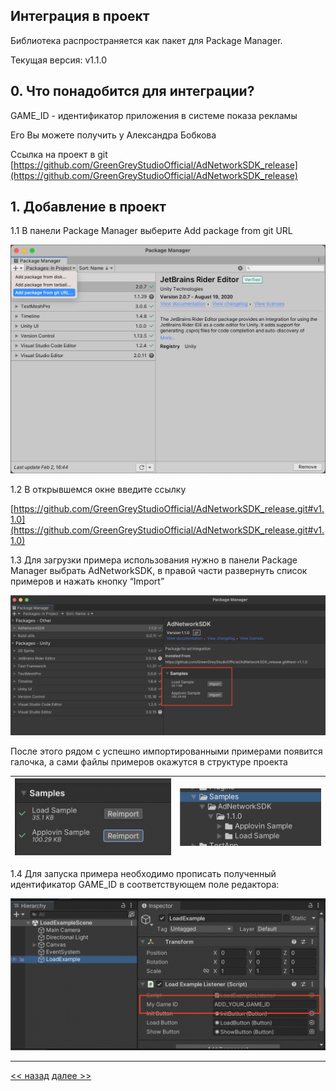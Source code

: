 ## Интеграция в проект
Библиотека распространяется как пакет для Package Manager.

Текущая версия: v1.1.0

## 0. Что понадобится для интеграции?

GAME_ID - идентификатор приложения в системе показа рекламы

Его Вы можете получить у Александра Бобкова

Ссылка на проект в git [https://github.com/GreenGreyStudioOfficial/AdNetworkSDK_release](https://github.com/GreenGreyStudioOfficial/AdNetworkSDK_release)

## 1. Добавление в проект

1.1 В панели Package Manager выберите Add package from git URL

![](../../images/integration_0.png) 

1.2 В открывшемся окне введите ссылку

[https://github.com/GreenGreyStudioOfficial/AdNetworkSDK_release.git#v1.1.0](https://github.com/GreenGreyStudioOfficial/AdNetworkSDK_release.git#v1.1.0)

1.3 Для загрузки примера использования нужно в панели Package Manager выбрать AdNetworkSDK, в правой части развернуть список примеров и нажать кнопку “Import”

![](../../images/integration_1.png)

После этого рядом с успешно импортированными примерами появится галочка, а сами файлы примеров окажутся в структуре проекта

![](../../images/integration_2.png) | ![](../../images/integration_3.png)
-|-

1.4 Для запуска примера необходимо прописать полученный идентификатор GAME_ID в соответствующем поле редактора:

![](../../images/integration_4.png)

---

[<< назад](manual.md) [далее >>](main-principles.md)
